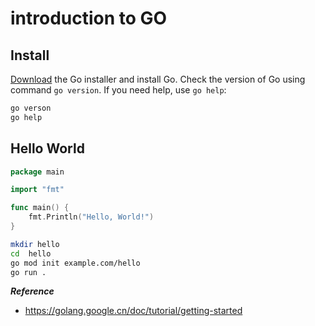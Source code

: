 # introduction to GO

## Install
[Download](https://golang.google.cn/dl/) the Go installer and install Go. Check the version of Go using command `go version`. If you need help, use `go help`:
```bash
go verson
go help
```

## Hello World
```go
package main

import "fmt"

func main() {
	fmt.Println("Hello, World!")
}
```
```bash
mkdir hello
cd  hello
go mod init example.com/hello
go run .
```

***Reference***
- <https://golang.google.cn/doc/tutorial/getting-started>
